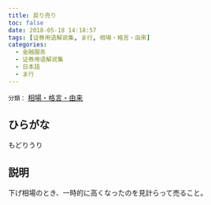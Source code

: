 ```yaml
---
title: 戻り売り
toc: false
date: 2018-05-18 14:18:57
tags: [证券用语解说集, ま行, 相場・格言・由来]
categories:
  - 金融服务
  - 证券用语解说集
  - 日本語
  - ま行
---
```


`分類：` [相場・格言・由来](/tags/相場・格言・由来/)

## ひらがな

もどりうり

## 説明

下げ相場のとき、一時的に高くなったのを見計らって売ること。
